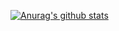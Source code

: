[![Anurag's github stats](https://github-readme-stats.vercel.app/api?username=zhengqijun0121)](https://github.com/anuraghazra/github-readme-stats)
